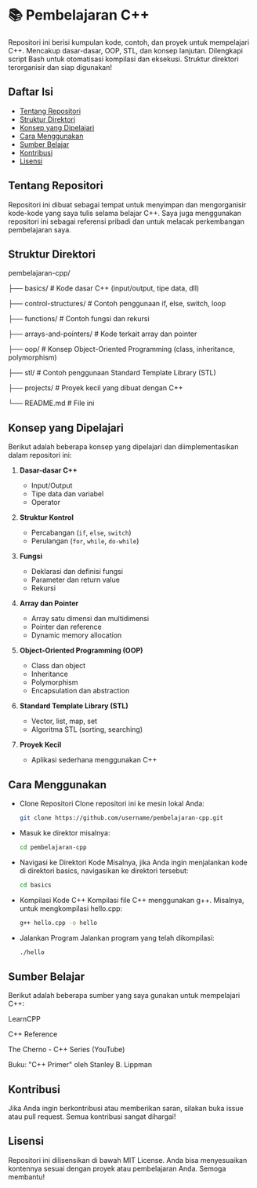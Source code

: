 # 📚 Pembelajaran C++
Repositori ini berisi kumpulan kode, contoh, dan proyek untuk mempelajari C++. Mencakup dasar-dasar, OOP, STL, dan konsep lanjutan. Dilengkapi script Bash untuk otomatisasi kompilasi dan eksekusi. Struktur direktori terorganisir dan siap digunakan!
## Daftar Isi

- [Tentang Repositori](#tentang-repositori)
- [Struktur Direktori](#struktur-direktori)
- [Konsep yang Dipelajari](#konsep-yang-dipelajari)
- [Cara Menggunakan](#cara-menggunakan)
- [Sumber Belajar](#sumber-belajar)
- [Kontribusi](#kontribusi)
- [Lisensi](#lisensi)

## Tentang Repositori
Repositori ini dibuat sebagai tempat untuk menyimpan dan mengorganisir kode-kode yang saya tulis selama belajar C++. Saya juga menggunakan repositori ini sebagai referensi pribadi dan untuk melacak perkembangan pembelajaran saya.

## Struktur Direktori

pembelajaran-cpp/

├── basics/ # Kode dasar C++ (input/output, tipe data, dll)

├── control-structures/ # Contoh penggunaan if, else, switch, loop

├── functions/ # Contoh fungsi dan rekursi

├── arrays-and-pointers/ # Kode terkait array dan pointer

├── oop/ # Konsep Object-Oriented Programming (class, inheritance, polymorphism) 

├── stl/ # Contoh penggunaan Standard Template Library (STL)

├── projects/ # Proyek kecil yang dibuat dengan C++

└── README.md # File ini

## Konsep yang Dipelajari
Berikut adalah beberapa konsep yang dipelajari dan diimplementasikan dalam repositori ini:

1. **Dasar-dasar C++**
   - Input/Output
   - Tipe data dan variabel
   - Operator

2. **Struktur Kontrol**
   - Percabangan (`if`, `else`, `switch`)
   - Perulangan (`for`, `while`, `do-while`)

3. **Fungsi**
   - Deklarasi dan definisi fungsi
   - Parameter dan return value
   - Rekursi

4. **Array dan Pointer**
   - Array satu dimensi dan multidimensi
   - Pointer dan reference
   - Dynamic memory allocation

5. **Object-Oriented Programming (OOP)**
   - Class dan object
   - Inheritance
   - Polymorphism
   - Encapsulation dan abstraction

6. **Standard Template Library (STL)**
   - Vector, list, map, set
   - Algoritma STL (sorting, searching)

7. **Proyek Kecil**
   - Aplikasi sederhana menggunakan C++

  
## Cara Menggunakan

-  Clone Repositori
   Clone repositori ini ke mesin lokal Anda:
   ```bash
   git clone https://github.com/username/pembelajaran-cpp.git
-  Masuk ke direktor
   misalnya:
   ```bash
   cd pembelajaran-cpp
-  Navigasi ke Direktori Kode
   Misalnya, jika Anda ingin menjalankan   kode di direktori basics, navigasikan ke direktori 
   tersebut:
   ```bash
   cd basics
-  Kompilasi Kode C++
   Kompilasi file C++ menggunakan g++. Misalnya, untuk mengkompilasi hello.cpp:
   ```bash
   g++ hello.cpp -o hello
-  Jalankan Program
   Jalankan program yang telah   dikompilasi:
   ```bash
   ./hello

## Sumber Belajar
Berikut adalah beberapa sumber yang saya gunakan untuk mempelajari C++:

LearnCPP

C++ Reference

The Cherno - C++ Series (YouTube)

Buku: "C++ Primer" oleh Stanley B. Lippman

## Kontribusi
Jika Anda ingin berkontribusi atau memberikan saran, silakan buka issue atau pull request. Semua kontribusi sangat dihargai!

## Lisensi
Repositori ini dilisensikan di bawah MIT License.
Anda bisa menyesuaikan kontennya sesuai dengan proyek atau pembelajaran Anda. Semoga membantu!
